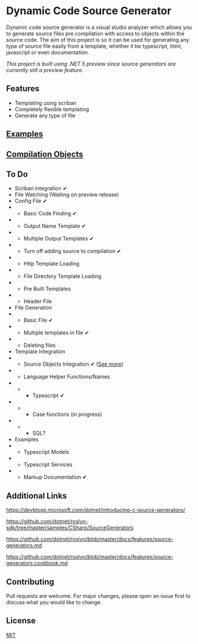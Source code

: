 # Dynamic Code Source Generator

Dynamic code source generator is a visual studio analyzer which allows you to generate source files pre compilation with access to objects within the source code. The aim of this project is so it can be used for generating any type of source file easily from a template, whether it be typescript, html, javascript or even documentation.

*This project is built using .NET 5 preview since source generators are currently still a preview feature.*

## Features

- Templating using scriban
- Completely flexible templating
- Generate any type of file

## [Examples](https://github.com/JoshDiDuca/DynamicCode.SourceGenerator/tree/master/examples)
## [Compilation Objects](https://github.com/JoshDiDuca/DynamicCode.SourceGenerator/blob/master/Objects.md)

## To Do

- Scriban integration ✔
- File Watching (Waiting on preview release)
- Config File ✔
- - Basic Code Finding ✔
- - Output Name Template ✔
- - Multiple Output Templates ✔
- - Turn off adding source to compilation ✔
- - Http Template Loading
- - File Directory Template Loading
- - Pre Built Templates
- - Header File
- File Generation
- - Basic File ✔
- - Multiple templates in file ✔
- - Deleting files
- Template Integration
- - Source Objects Integration ✔ ([See more](https://github.com/JoshDiDuca/DynamicCode.SourceGenerator/blob/master/Objects.md))
- - Language Helper Functions/Names
- - - Typescript ✔
- - - Case functions (in progress)
- - - SQL?
- Examples
- - Typescript Models
- - Typescript Services
- - Markup Documentation ✔

## Additional Links

https://devblogs.microsoft.com/dotnet/introducing-c-source-generators/

https://github.com/dotnet/roslyn-sdk/tree/master/samples/CSharp/SourceGenerators

https://github.com/dotnet/roslyn/blob/master/docs/features/source-generators.md

https://github.com/dotnet/roslyn/blob/master/docs/features/source-generators.cookbook.md

## Contributing
Pull requests are welcome. For major changes, please open an issue first to discuss what you would like to change.

## License
[MIT](https://choosealicense.com/licenses/mit/)
